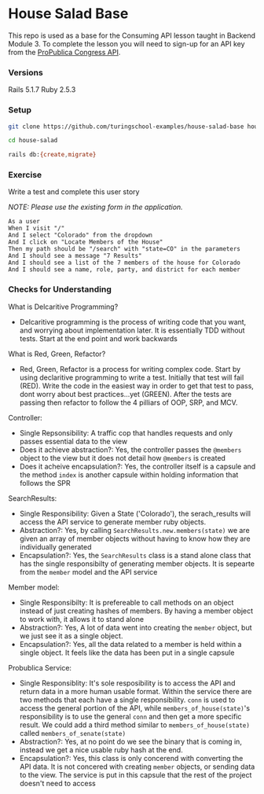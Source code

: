 # House Salad Base

This repo is used as a base for the Consuming API lesson taught in Backend Module 3. To complete the lesson you will need to sign-up for an API key from the [ProPublica Congress API](https://projects.propublica.org/api-docs/congress-api/).

### Versions

Rails 5.1.7
Ruby 2.5.3

### Setup

```bash
git clone https://github.com/turingschool-examples/house-salad-base house-salad

cd house-salad

rails db:{create,migrate}
```

### Exercise

Write a test and complete this user story

*NOTE: Please use the existing form in the application.*

```
As a user
When I visit "/"
And I select "Colorado" from the dropdown
And I click on "Locate Members of the House"
Then my path should be "/search" with "state=CO" in the parameters
And I should see a message "7 Results"
And I should see a list of the 7 members of the house for Colorado
And I should see a name, role, party, and district for each member
```

### Checks for Understanding
What is Delcaritive Programming?
* Delcaritive programming is the process of writing code that you want, and worrying about implementation later. It is essentially TDD without tests. Start at the end point and work backwards

What is Red, Green, Refactor?
* Red, Green, Refactor is a process for writing complex code. Start by using declaritive programming to write a test. Initially that test will fail (RED). Write the code in the easiest way in order to get that test to pass, dont worry about best practices...yet (GREEN). After the tests are passing then refactor to follow the 4 pilliars of OOP, SRP, and MCV.

Controller: 
* Single Repsonsibility: A traffic cop that handles requests and only passes essential data to the view
* Does it achieve abstraction?: Yes, the controller passes the `@members` object to the view but it does not detail how `@members` is created
* Does it acheive encapsulation?: Yes, the controller itself is a capsule and the method `index` is another capsule within holding information that follows the SPR

SearchResults: 
* Single Responsibility: Given a State ('Colorado'), the serach_results will access the API service to generate member ruby objects. 
* Abstraction?: Yes, by calling `SearchResults.new.members(state)` we are given an array of member objects without having to know how they are individually generated
* Encapsulation?: Yes, the `SearchResults` class is a stand alone class that has the single responsibilty of generating member objects. It is sepearte from the `member` model and the API service

Member model:
* Single Responsibilty: It is prefereable to call methods on an object instead of just creating hashes of members. By having a member object to work with, it allows it to stand alone
* Abstraction?: Yes, A lot of data went into creating the `member` object, but we just see it as a single object.
* Encapsulation?: Yes, all the data related to a member is held within a single object. It feels like the data has been put in a single capsule

Probublica Service:
* Single Responsiblity: It's sole resposibility is to access the API and return data in a more human usable format. Within the service there are two methods that each have a single responsibility. `conn` is used to access the general portion of the API, while `members_of_house(state)`'s responsibility is to use the general `conn` and then get a more specific result. We could add a third method similar to `members_of_house(state)` called `members_of_senate(state)`
* Abstraction?: Yes, at no point do we see the binary that is coming in, instead we get a nice usable ruby hash at the end.
* Encapsulation?: Yes, this class is only concerend with converting the API data. It is not concered with creating `member` objects, or sending data to the view. The service is put in this capsule that the rest of the project doesn't need to access